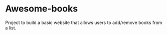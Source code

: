 # Awesome-books
Project to build a basic website that allows users to add/remove books from a list.
